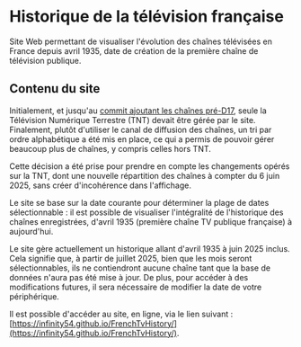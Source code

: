 # Historique de la télévision française

Site Web permettant de visualiser l'évolution des chaînes télévisées en France depuis avril 1935, date de création de la première chaîne de télévision publique.

## Contenu du site

Initialement, et jusqu'au [commit ajoutant les chaînes pré-D17](https://github.com/InFinity54/FrenchTvHistory/commit/ec798766836461cc6f73b398e96a1ab877d973ee), seule la Télévision Numérique Terrestre (TNT) devait être gérée par le site. Finalement, plutôt d'utiliser le canal de diffusion des chaînes, un tri par ordre alphabétique a été mis en place, ce qui a permis de pouvoir gérer beaucoup plus de chaînes, y compris celles hors TNT.

Cette décision a été prise pour prendre en compte les changements opérés sur la TNT, dont une nouvelle répartition des chaînes à compter du 6 juin 2025, sans créer d'incohérence dans l'affichage.

Le site se base sur la date courante pour déterminer la plage de dates sélectionnable : il est possible de visualiser l'intégralité de l'historique des chaînes enregistrées, d'avril 1935 (première chaîne TV publique française) à aujourd'hui.

Le site gère actuellement un historique allant d'avril 1935 à juin 2025 inclus. Cela signifie que, à partir de juillet 2025, bien que les mois seront sélectionnables, ils ne contiendront aucune chaîne tant que la base de données n'aura pas été mise à jour. De plus, pour accéder à des modifications futures, il sera nécessaire de modifier la date de votre périphérique.

Il est possible d'accéder au site, en ligne, via le lien suivant : [https://infinity54.github.io/FrenchTvHistory/](https://infinity54.github.io/FrenchTvHistory/).